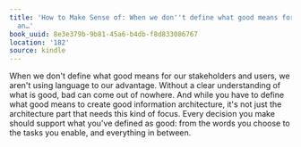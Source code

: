 ```yaml
---
title: 'How to Make Sense of: When we don''t define what good means for our stakeholders
  an…'
book_uuid: 8e3e379b-9b81-45a6-b4db-f8d833086767
location: '182'
source: kindle
---
```


When we don't define what good means for our stakeholders and users, we aren't using language to our advantage. Without a clear understanding of what is good, bad can come out of nowhere. And while you have to define what good means to create good information architecture, it's not just the architecture part that needs this kind of focus. Every decision you make should support what you've defined as good: from the words you choose to the tasks you enable, and everything in between.